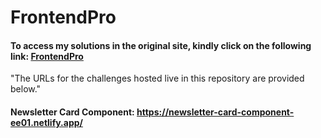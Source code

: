 # FrontendPro
<h4>To access my solutions in the original site, kindly click on the following link: <a href="https://www.frontendpro.dev/prajwalhc-18/my-solutions">FrontendPro</a></h4>

"The URLs for the challenges hosted live in this repository are provided below."

<h4>Newsletter Card Component: <a href="https://newsletter-card-component-ee01.netlify.app/">https://newsletter-card-component-ee01.netlify.app/</a></h4>